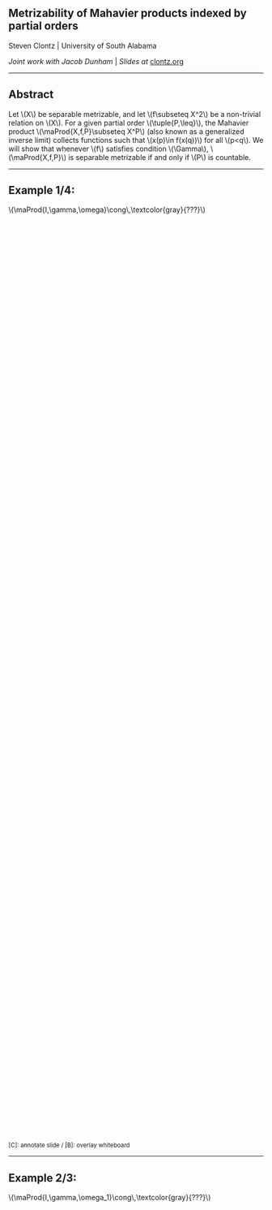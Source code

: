 ## Metrizability of Mahavier products indexed by partial orders

Steven Clontz | University of South Alabama

*Joint work with Jacob Dunham* | *Slides at* [clontz.org](https://clontz.org)


---

## Abstract

Let \\(X\\) be separable metrizable, and let \\(f\\subseteq X^2\\) be
a non-trivial relation on \\(X\\). For a given partial order \\(\\tuple{P,\\leq}\\),
the Mahavier product \\(\\maProd{X,f,P}\subseteq X^P\\) (also known as a generalized inverse limit)
collects functions such that \\(x(p)\\in f(x(q))\\) for all \\(p&lt;q\\).
We will show that whenever \\(f\\) satisfies condition \\(\\Gamma\\),
\\(\\maProd{X,f,P}\\) is separable metrizable if and only if \\(P\\) is countable.

---

## Example 1/4: 

\\(\\maProd{I,\\gamma,\\omega}\\cong\\,\\textcolor{gray}{???}\\)

<div style="height:45vh"></div>

<small>[C]: annotate slide / [B]: overlay whiteboard</small>

---

## Example 2/3: 

\\(\\maProd{I,\\gamma,\\omega_1}\\cong\\,\\textcolor{gray}{???}\\)

<div style="height:45vh"></div>

---

## Example 3/3: 

\\(\\maProd{I,\\gamma,I}\\cong\\,\\textcolor{gray}{???}\\)

<div style="height:45vh"></div>

---

## Definitions

For a partial order \\(Q\\), let \\(\\check Q\subseteq \\mathcal P(Q)\\)
be its leftward subsets, that is, \\(b\leq a\\in A\\Rightarrow b\\in A\\)
for each \\(A\\in\\check Q\\)

Then \\(\check Q\\) is partially ordered by \\(\\subseteq\\) and contains
the subset \\(Q'=\\{(\\leftarrow,q]:q\\in Q\\}\\) order-isomorphic to \\(Q\\).

Also, \\(\check Q\\) contains the subset
\\(\\hat Q=\\{A\\in\\check Q:A\\text{ is closed in }Q\\}\\) order-isomorphic
to the Dedekind[-ish*](https://en.wikipedia.org/wiki/Dedekind%E2%80%93MacNeille_completion) completion of \\(L\\).

---

## Theorem (C, unpublished)

Let \\(K\\) be a compact LOTS with minimum \\(0\\) and maximum \\(1\\).
Let \\(L\\) be a linear order.

Then the Mahavier product \\(\maProd{K,\\gamma,L}\\) is a copy of
the quotient of the lexicographic product \\(\\hat L \\times K\\) with
the following identifications.

-   <!-- .element: class="fragment" -->
    \\(|B\\setminus A| = 1 \\Rightarrow \\tuple{A,1}\\sim\\tuple{B,0}\\)

-   <!-- .element: class="fragment" -->
    \\(A\\in \\hat L\\setminus L' \\Rightarrow \\tuple{A,x}\\sim\\tuple{A,y}\\)

---

## Example 4/3: 

\\(\\maProd{I,\\gamma,\\mathbb Q}\\cong\\,\\textcolor{gray}{???}\\)

<div style="height:45vh"></div>

---

## Example 5/3: 

\\(\\maProd{I,\\gamma,2^{&lt;\\omega}}\\cong\\,\\textcolor{gray}{???}\\)

<div style="height:45vh"></div>

---

## Theorem 2/? (C &amp; Dunham, 2022)

Let \\(2=\\{0,1\\}\\) have its (discrete) order topology.
Let \\(P\\) be a partial order.

Then the Mahavier product \\(\maProd{2,\\gamma,P}\\) is a copy of
\\(\\check P\\) with the partial order topology induced by \\(\subseteq\\): each \\(A\\in\\hat P\\)
has a basic open neighborhood \\((B,C)\\) where \\(B\\subsetneq A\\subsetneq C\\).

---

## Theorem 3/? (C &amp; Dunham, 2022)

Let \\(B\\tuple{T,F}=\\{A\\in\\check P:T\\subseteq A\\wedge F\\cap A=\\emptyset\\}\\).

Then \\(\\{B\\tuple{T,F}:T,F\\in\[P\]^{&lt;\\aleph_0}\\}\\) is a basis for
the partial order topology on \\(\\check P\\).

---

## Theorem 4/4! (C &amp; Dunham, 2022)

\\(\\check P\\) is second-countable if and only if
\\(P\\) is countable.

### Proof, Part 1

If \\(P\\) is countable, \\(2^P\\) is second-countable,
and therefore its subspace
\\(\\maProd{2,\\gamma,P}\\cong\\check P\\) is second-countable.

---

### Proof, Part 2, of 2

Suppose \\(P\\) is uncountable and \\(\\mathcal{B}\\) is a basis for 
\\(\\check{P}\\). Then for all \\(p\\in P\\), fix \\(B_p\\in \\mathcal{B}\\) such 
that \\((\\leftarrow,p]\\in B_p\\subseteq B\\tuple{\\{p\\},\\emptyset}\\). Now let 
\\(p\\neq q\\), and without loss of generality assume \\(p\\not\\leq q\\). 
Therefore, \\((\\leftarrow,q]\\not\\in B\\tuple{\\{p\\},\\emptyset}\\), and so 
\\((\\leftarrow,q]\\not\\in B_p\\). By construction we have \\((\\leftarrow,q]\\in B_q\\), and
so it must be that \\(B_p\\neq B_q\\). Thus, each \\(B_p\\) is unique, and so 
\\(\\mathcal{B}\\) must be uncountable, showing that \\(\\check{P}\\) is not second-countable.

---

## Housekeeping

<div style="font-size:0.8em">

- We generally only care about **\\(V\\)-relations** \\(f\\):
  closed, idempotent, surjective, serial subsets of \\(X^2\\).

-   <!-- .element: class="fragment" -->
    \\(\\maProd{X,f,P}\\) is a closed subspace of \\(X^P\\).

-   <!-- .element: class="fragment" -->
    Let \\(f\\) have **Condition \\(\\Gamma\\)**: there are \\(x_0,x_1\\in X\\)
    distinct such that \\(\\tuple{x_0,x_0},\\tuple{x_0,x_1},\\tuple{x_1,x_1}\\in f\\)

    - A \\(V\\)-relation either has Condition \\(\\Gamma\\), or is the identity, or
    \\(X\\) has an infinite subset without limit points.

-   <!-- .element: class="fragment" -->
    Then \\(\\maProd{2,\\gamma,P}\\cong\\check P\\) is a closed subspace of
    \\(\\maProd{X,f,P}\\).

</div>

---

## Corollaries

- Let \\(X\\) be separable metrizable, \\(f\\) satisfy
condition \\(\\Gamma\\), and \\(P\\) be a partial order.
Then \\(\\maProd{X,f,P}\\) is
separable metrizable if and only if \\(P\\) is countable.

- Let \\(X\\) be compact metrizable, \\(f\\) satisfy
condition \\(\\Gamma\\), and \\(P\\) be a partial order.
Then \\(\\maProd{X,f,P}\\) is
compact metrizable if and only if \\(P\\) is countable.

---

## Things to investigate...

<div style="font-size:0.8em">

-   Let \\(X\\) be a (metrizable) continuum. When is
    \\(\\maProd{X,f,P}\\) a (metrizable) continuum?
    -   Van Nall (2012) has some tools for \\(\maProd{X,f,\\omega}\\)
        that may be adaptable.
-   <!-- .element: class="fragment" -->
    When is \\(\\check P\\) Corson compact?
    - C/Varagona (2019) observed that for ordinals \\(\\alpha\\),
      \\(\\check \\alpha\\cong \\alpha+1\\) is Corson compact if and only if
      \\(\\alpha\\) is countable.
    - If \\(\\check P\\) is not Corson compact, neither is
      \\(\\maProd{X,f,P}\\).

</div>

---

# THANK YOU!

### Questions?

Slides at [clontz.org](https://clontz.org)
